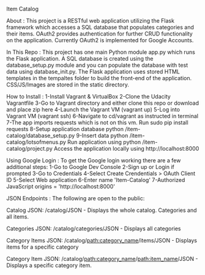 Item Catalog

About :
This project is a RESTful web application utilizing the Flask framework which accesses a SQL database that populates 
categories and their items. OAuth2 provides authentication for further CRUD functionality on the application. Currently OAuth2 is implemented for Google Accounts.

In This Repo :
This project has one main Python module app.py which runs the Flask application.
A SQL database is created using the database_setup.py module and you can populate the database with test data using database_init.py. 
The Flask application uses stored HTML templates in the tempaltes folder to build the front-end of the application. 
CSS/JS/Images are stored in the static directory.

How to Install :
1-Install Vagrant & VirtualBox
2-Clone the Udacity Vagrantfile
3-Go to Vagrant directory and either clone this repo or download and place zip here
4-Launch the Vagrant VM (vagrant up)
5-Log into Vagrant VM (vagrant ssh)
6-Navigate to cd/vagrant as instructed in terminal
7-The app imports requests which is not on this vm. Run sudo pip install requests
8-Setup application database python /item-catalog/database_setup.py
9-Insert  data python /item-catalog/lotsofmenus.py
Run application using python /item-catalog/project.py
Access the application locally using http://localhost:8000

Using Google Login :
To get the Google login working there are a few additional steps:
1-Go to Google Dev Console
2-Sign up or Login if prompted
3-Go to Credentials
4-Select Create Crendentials > OAuth Client ID
5-Select Web application
6-Enter name 'Item-Catalog'
7-Authorized JavaScript origins = 'http://localhost:8000'

JSON Endpoints :
The following are open to the public:

Catalog JSON: /catalog/JSON - Displays the whole catalog. Categories and all items.

Categories JSON: /catalog/categories/JSON - Displays all categories

Category Items JSON: /catalog/<path:category_name>/items/JSON - Displays items for a specific category

Category Item JSON: /catalog/<path:category_name>/<path:item_name>/JSON - Displays a specific category item.